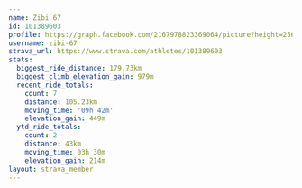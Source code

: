 ```yaml
---
name: Zibi 67
id: 101389603
profile: https://graph.facebook.com/2167978823369064/picture?height=256&width=256
username: zibi-67
strava_url: https://www.strava.com/athletes/101389603
stats:
  biggest_ride_distance: 179.73km
  biggest_climb_elevation_gain: 979m
  recent_ride_totals:
    count: 7
    distance: 105.23km
    moving_time: '09h 42m'
    elevation_gain: 449m
  ytd_ride_totals:
    count: 2
    distance: 43km
    moving_time: 03h 30m
    elevation_gain: 214m
layout: strava_member
--- 
```


